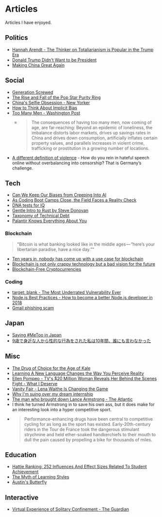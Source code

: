 # Articles

Articles I have enjoyed.

## Politics

* [Hannah Arendt - The Thinker on Totaliarianism is Popular in the Trump Era](https://quartzy.qz.com/1162378/hannah-arendt-the-thinker-on-totalitarianism-is-popular-in-the-trump-era/)
* [Donald Trump Didn't Want to be President](http://nymag.com/daily/intelligencer/2018/01/michael-wolff-fire-and-fury-book-donald-trump.html)
* [Making China Great Again](https://www.newyorker.com/magazine/2018/01/08/making-china-great-again)

## Social

* [Generation Screwed](http://highline.huffingtonpost.com/articles/en/poor-millennials/)
* [The Rise and Fall of the Pop Star Purity Ring](https://themuse.jezebel.com/the-rise-and-fall-of-the-pop-star-purity-ring-1822170318)
* [China's Selfie Obsession - New Yorker](https://www.newyorker.com/magazine/2017/12/18/chinas-selfie-obsession)
* [How to Think About Implicit Bias](https://www.scientificamerican.com/article/how-to-think-about-implicit-bias/)
* [Too Many Men - Washington Post](https://www.washingtonpost.com/graphics/2018/world/too-many-men)
  * > The consequences of having too many men, now coming of age, are far-reaching: Beyond an epidemic of loneliness, the imbalance distorts labor markets, drives up savings rates in China and drives down consumption, artificially inflates certain property values, and parallels increases in violent crime, trafficking or prostitution in a growing number of locations.
* [A different definition of violence](https://www.csmonitor.com/Commentary/upfront-blog/2018/0408/A-different-definition-of-violence) - How do you rein in hateful speech online without overbalancing into censorship? That is Germany’s challenge.

## Tech

* [Can We Keep Our Biases from Creeping Into AI](https://hbr.org/2018/02/can-we-keep-our-biases-from-creeping-into-ai)
* [As Coding Boot Camps Close, the Field Faces a Reality Check](https://www.nytimes.com/2017/08/24/technology/coding-boot-camps-close.html)
* [DNA tests for IQ](https://www.technologyreview.com/s/610339/dna-tests-for-iq-are-coming-but-it-might-not-be-smart-to-take-one/)
* [Gentle Intro to Rust by Steve Donovan](https://stevedonovan.github.io/rust-gentle-intro/readme.html#a-gentle-introduction-to-rust)
* [Taxonomy of Technical Debt](https://engineering.riotgames.com/news/taxonomy-tech-debt)
* [Palantir Knows Everything About You](https://www.bloomberg.com/features/2018-palantir-peter-thiel/)

### Blockchain

> "Bitcoin is what banking looked like in the middle ages — “here’s your libertarian paradise, have a nice day.”"

* [Ten years in, nobody has come up with a use case for blockchain](https://hackernoon.com/ten-years-in-nobody-has-come-up-with-a-use-case-for-blockchain-ee98c180100)
* [Blockchain is not only crappy technology but a bad vision for the future](https://medium.com/@kaistinchcombe/decentralized-and-trustless-crypto-paradise-is-actually-a-medieval-hellhole-c1ca122efdec)
* [Blockchain-Free Cryptocurrencies](https://eprint.iacr.org/2016/871.pdf)

### Coding

* [target: blank - The Most Underrated Vulnerability Ever](https://www.jitbit.com/alexblog/256-targetblank---the-most-underestimated-vulnerability-ever/)
* [Node.js Best Practices - How to become a better Node.js developer in 2018](https://nemethgergely.com/nodejs-best-practices-how-to-become-a-better-developer-in-2018/)
* [Gmail phishing scam](https://jameshfisher.com/2018/04/07/the-dots-do-matter-how-to-scam-a-gmail-user.html)

## Japan

* [Saying #MeToo in Japan](https://www.politico.eu/article/metoo-sexual-assault-women-rights-japan/)
* [9歳で身近な人から性的な行為をされた私は10年間、誰にも言わなかった](https://www.buzzfeed.com/jp/akikokobayashi/darenimoiwanakatta?utm_term=.ihWqD8EkB#.xjbWQd5nD)

## Misc

* [The Drug of Choice for the Age of Kale](https://www.newyorker.com/magazine/2016/09/12/the-ayahuasca-boom-in-the-u-s)
* [Learning A New Language Changes the Way You Perceive Reality](https://qz.com/1138959/learning-a-new-language-changes-the-way-you-perceive-reality/)
* [Ellen Pompeo - TV's $20 Million Woman Reveals Her Behind the Scenes Fight - What I Deserve](https://www.hollywoodreporter.com/features/ellen-pompeo-tvs-20-million-woman-reveals-her-behind-scenes-fight-what-i-deserve-1074978)
* [Vanity Fair - Lena Waithe Is Changing the Game](https://www.vanityfair.com/hollywood/2018/03/lena-waithe-cover-story)
* [Why I'm suing over my dream internship](https://www.theguardian.com/news/2018/mar/27/why-im-suing-over-my-dream-internship)
* [The man who brought down Lance Armstrong - The Atlantic](https://www.theatlantic.com/magazine/archive/2018/05/lance-armstrong-floyd-landis/556868/?single_page=true)
 * I think he turned Armstrong in to save his own ass, but it does make for an interesting look into a hyper competitive sport.
 * > Performance-enhancing drugs have been central to competitive cycling for as long as the sport has existed. Early-20th-century riders in the Tour de France took the dangerous stimulant strychnine and held ether-soaked handkerchiefs to their mouth to dull the pain caused by propelling a bike for thousands of miles.

## Education

* [Hattie Ranking: 252 Influences And Effect Sizes Related To Student Achievement](https://visible-learning.org/hattie-ranking-influences-effect-sizes-learning-achievement/)
* [The Myth of Learning Styles](https://www.theatlantic.com/science/archive/2018/04/the-myth-of-learning-styles/557687/?single_page=true)
* [Austin's Butterfly](http://modelsofexcellence.eleducation.org/resources/austins-butterfly)

## Interactive

* [Virtual Experience of Solitary Confinement - The Guardian](https://www.theguardian.com/world/ng-interactive/2016/apr/27/6x9-a-virtual-experience-of-solitary-confinement)
